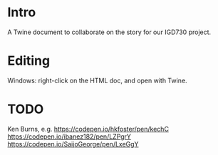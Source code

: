# Intro

A Twine document to collaborate on the story for our IGD730 project.


# Editing

Windows: right-click on the HTML doc, and open with Twine.

# TODO

Ken Burns, e.g.
https://codepen.io/hkfoster/pen/kechC
https://codepen.io/ibanez182/pen/LZPgrY
https://codepen.io/SaijoGeorge/pen/LxeGgY

